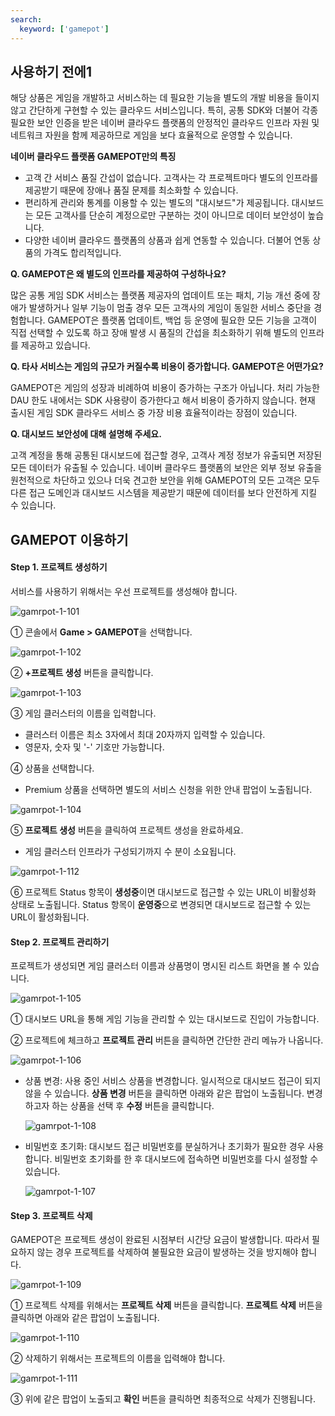 ```yaml
---
search:
  keyword: ['gamepot']
---
```


## 사용하기 전에1

해당 상품은 게임을 개발하고 서비스하는 데 필요한 기능을 별도의 개발 비용을 들이지 않고 간단하게 구현할 수 있는 클라우드 서비스입니다. 특히, 공통 SDK와 더불어 각종 필요한 보안 인증을 받은 네이버 클라우드 플랫폼의 안정적인 클라우드 인프라 자원 및 네트워크 자원을 함께 제공하므로 게임을 보다 효율적으로 운영할 수 있습니다.

**네이버 클라우드 플랫폼 GAMEPOT만의 특징**

- 고객 간 서비스 품질 간섭이 없습니다. 고객사는 각 프로젝트마다 별도의 인프라를 제공받기 때문에 장애나 품질 문제를 최소화할 수 있습니다.
- 편리하게 관리와 통계를 이용할 수 있는 별도의 "대시보드"가 제공됩니다. 대시보드는 모든 고객사를 단순히 계정으로만 구분하는 것이 아니므로 데이터 보안성이 높습니다.
- 다양한 네이버 클라우드 플랫폼의 상품과 쉽게 연동할 수 있습니다. 더불어 연동 상품의 가격도 합리적입니다.

**Q. GAMEPOT은 왜 별도의 인프라를 제공하여 구성하나요?**

많은 공통 게임 SDK 서비스는 플랫폼 제공자의 업데이트 또는 패치, 기능 개선 중에 장애가 발생하거나 일부 기능이 멈출 경우 모든 고객사의 게임이 동일한 서비스 중단을 경험합니다. GAMEPOT은 플랫폼 업데이트, 백업 등 운영에 필요한 모든 기능을 고객이 직접 선택할 수 있도록 하고 장애 발생 시 품질의 간섭을 최소화하기 위해 별도의 인프라를 제공하고 있습니다.

**Q. 타사 서비스는 게임의 규모가 커질수록 비용이 증가합니다. GAMEPOT은 어떤가요?**

GAMEPOT은 게임의 성장과 비례하여 비용이 증가하는 구조가 아닙니다. 처리 가능한 DAU 한도 내에서는 SDK 사용량이 증가한다고 해서 비용이 증가하지 않습니다. 현재 출시된 게임 SDK 클라우드 서비스 중 가장 비용 효율적이라는 장점이 있습니다.

**Q. 대시보드 보안성에 대해 설명해 주세요.**

고객 계정을 통해 공통된 대시보드에 접근할 경우, 고객사 계정 정보가 유출되면 저장된 모든 데이터가 유출될 수 있습니다. 네이버 클라우드 플랫폼의 보안은 외부 정보 유출을 원천적으로 차단하고 있으나 더욱 견고한 보안을 위해 GAMEPOT의 모든 고객은 모두 다른 접근 도메인과 대시보드 시스템을 제공받기 때문에 데이터를 보다 안전하게 지킬 수 있습니다.

## GAMEPOT 이용하기

#### Step 1. 프로젝트 생성하기

서비스를 사용하기 위해서는 우선 프로젝트를 생성해야 합니다.

![gamrpot-1-101](./images/gamrpot-1-101.png)

① 콘솔에서 **Game > GAMEPOT**을 선택합니다.

![gamrpot-1-102](./images/gamrpot-1-102.png)

② **+프로젝트 생성** 버튼을 클릭합니다.

![gamrpot-1-103](./images/gamrpot-1-103.png)

③ 게임 클러스터의 이름을 입력합니다.

- 클러스터 이름은 최소 3자에서 최대 20자까지 입력할 수 있습니다.
- 영문자, 숫자 및 '-' 기호만 가능합니다.

④ 상품을 선택합니다.

- Premium 상품을 선택하면 별도의 서비스 신청을 위한 안내 팝업이 노출됩니다.

![gamrpot-1-104](./images/gamrpot-1-104.png)

⑤ **프로젝트 생성** 버튼을 클릭하여 프로젝트 생성을 완료하세요.

- 게임 클러스터 인프라가 구성되기까지 수 분이 소요됩니다.

![gamrpot-1-112](./images/gamrpot-1-112.PNG)

⑥ 프로젝트 Status 항목이 **생성중**이면 대시보드로 접근할 수 있는 URL이 비활성화 상태로 노출됩니다. Status 항목이 **운영중**으로 변경되면 대시보드로 접근할 수 있는 URL이 활성화됩니다.

#### Step 2. 프로젝트 관리하기

프로젝트가 생성되면 게임 클러스터 이름과 상품명이 명시된 리스트 화면을 볼 수 있습니다.

![gamrpot-1-105](./images/gamrpot-1-105.png)

① 대시보드 URL을 통해 게임 기능을 관리할 수 있는 대시보드로 진입이 가능합니다.

② 프로젝트에 체크하고 **프로젝트 관리** 버튼을 클릭하면 간단한 관리 메뉴가 나옵니다.

![gamrpot-1-106](./images/gamrpot-1-106.png)

- 상품 변경: 사용 중인 서비스 상품을 변경합니다. 일시적으로 대시보드 접근이 되지 않을 수 있습니다. **상품 변경** 버튼을 클릭하면 아래와 같은 팝업이 노출됩니다. 변경하고자 하는 상품을 선택 후 **수정** 버튼을 클릭합니다.

  ![gamrpot-1-108](./images/gamrpot-1-108.png)

- 비밀번호 초기화: 대시보드 접근 비밀번호를 분실하거나 초기화가 필요한 경우 사용합니다. 비밀번호 초기화를 한 후 대시보드에 접속하면 비밀번호를 다시 설정할 수 있습니다.

  ![gamrpot-1-107](./images/gamrpot-1-107.png)

#### Step 3. 프로젝트 삭제

GAMEPOT은 프로젝트 생성이 완료된 시점부터 시간당 요금이 발생합니다. 따라서 필요하지 않는 경우 프로젝트를 삭제하여 불필요한 요금이 발생하는 것을 방지해야 합니다.

![gamrpot-1-109](./images/gamrpot-1-109.png)

① 프로젝트 삭제를 위해서는 **프로젝트 삭제** 버튼을 클릭합니다. **프로젝트 삭제** 버튼을 클릭하면 아래와 같은 팝업이 노출됩니다.

![gamrpot-1-110](./images/gamrpot-1-110.png)

② 삭제하기 위해서는 프로젝트의 이름을 입력해야 합니다.

![gamrpot-1-111](./images/gamrpot-1-111.png)

③ 위에 같은 팝업이 노출되고 **확인** 버튼을 클릭하면 최종적으로 삭제가 진행됩니다.
